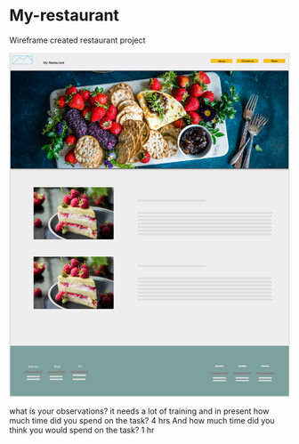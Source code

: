 # My-restaurant
Wireframe created restaurant project

![task2 ](./img/Restaurant.png)
 
what is your observations?
it needs a lot of training and in present
how much time did you spend on the task? 4 hrs
And how much time did you think you would spend on the task? 1 hr
